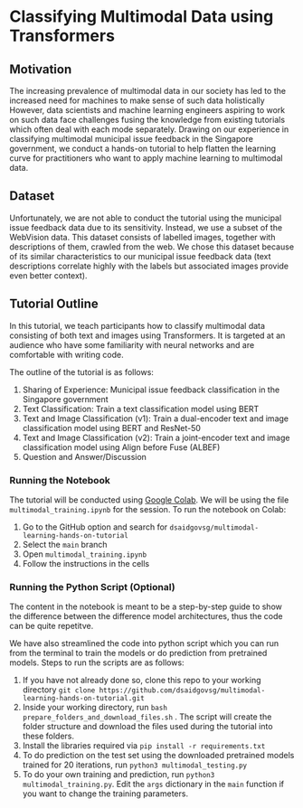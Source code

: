 # Classifying Multimodal Data using Transformers

## Motivation
The increasing prevalence of multimodal data in our society has led to the increased need for machines to make sense of such data holistically However, data scientists and machine learning engineers aspiring to work on such data face challenges fusing the knowledge from existing tutorials which often deal with each mode separately. Drawing on our experience in classifying multimodal municipal issue feedback in the Singapore government, we conduct a hands-on tutorial to help flatten the learning curve for practitioners who want to apply machine learning to multimodal data.

## Dataset
Unfortunately, we are not able to conduct the tutorial using the municipal issue feedback data due to its sensitivity. Instead, we use a subset of the WebVision data. This dataset consists of labelled images, together with descriptions of them, crawled from the web. We chose this dataset because of its similar characteristics to our municipal issue feedback data (text descriptions correlate highly with the labels but associated images provide even better context).

## Tutorial Outline
In this tutorial, we teach participants how to classify multimodal data consisting of both text and images using Transformers. It
is targeted at an audience who have some familiarity with neural networks and are comfortable with writing code.

The outline of the tutorial is as follows:
1. Sharing of Experience: Municipal issue feedback classification in the Singapore government
2. Text Classification: Train a text classification model using BERT
3. Text and Image Classification (v1): Train a dual-encoder text and image classification model using BERT and ResNet-50
4. Text and Image Classification (v2): Train a joint-encoder text and image classification model using Align before Fuse (ALBEF)
5. Question and Answer/Discussion

### Running the Notebook
The tutorial will be conducted using [Google Colab](https://colab.research.google.com/). We will be using the file `multimodal_training.ipynb` for the session. To run the notebook on Colab: 
1. Go to the GitHub option and search for `dsaidgovsg/multimodal-learning-hands-on-tutorial`
2. Select the `main` branch
3. Open `multimodal_training.ipynb`
4. Follow the instructions in the cells


### Running the Python Script (Optional)
The content in the notebook is meant to be a step-by-step guide to show the difference between the difference model architectures, thus the code can be quite repetitve.

We have also streamlined the code into python script which you can run from the terminal to train the models or do prediction from pretrained models. Steps to run the scripts are as follows:
1. If you have not already done so, clone this repo to your working directory `git clone https://github.com/dsaidgovsg/multimodal-learning-hands-on-tutorial.git`
2. Inside your working directory, run `bash prepare_folders_and_download_files.sh` . The script will create the folder structure and download the files used during the tutorial into these folders.
3. Install the libraries required via `pip install -r requirements.txt`
4. To do prediction on the test set using the downloaded pretrained models trained for 20 iterations, run `python3 multimodal_testing.py`
5. To do your own training and prediction, run `python3 multimodal_training.py`. Edit the `args` dictionary in the `main` function if you want to change the training parameters.